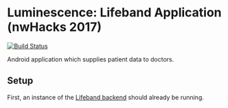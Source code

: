 # Luminescence: Lifeband Application (nwHacks 2017)

[![Build Status](https://travis-ci.org/nwHacks2017/application.svg?branch=master)](https://travis-ci.org/nwHacks2017/application)

Android application which supplies patient data to doctors.

## Setup

First, an instance of the [Lifeband backend](https://github.com/nwHacks2017/backend) should already be running.
